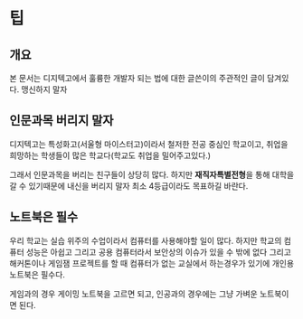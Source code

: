 # 팁

## 개요
본 문서는 디지텍고에서 훌륭한 개발자 되는 법에 대한 글쓴이의 주관적인 글이 담겨있다.
맹신하지 말자

## 인문과목 버리지 말자
디지텍고는 특성화고(서울형 마이스터고)이라서 철저한 전공 중심인 학교이고, 취업을 희망하는 학생들이 많은 학교다(학교도 취업을 밀어주고있다.)

그래서 인문과목을 버리는 친구들이 상당히 많다. 하지만 **재직자특별전형**을 통해 대학을 갈 수 있기때문에
내신을 버리지 말자 최소 4등급이라도 목표하길 바란다.

## 노트북은 필수
우리 학교는 실습 위주의 수업이라서 컴퓨터를 사용해야할 일이 많다. 하지만 학교의 컴퓨터 성능은 아쉽고 그리고 공용 컴퓨터라서 보안상의 이슈가 있을 수 밖에 없다
그리고 해커톤이나 게임잼 프로젝트를 할 때 컴퓨터가 없는 교실에서 하는경우가 있기에 개인용 노트북은 필수다.

게임과의 경우 게이밍 노트북을 고르면 되고, 인공과의 경우에는 그냥 가벼운 노트북이면 된다.
